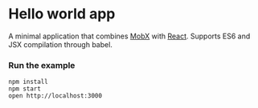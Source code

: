Hello world app
=====================

A minimal application that combines [MobX](https://mobxjs.github.io/mobx) with [React](https://facebook.github.io/react).
Supports ES6 and JSX compilation through babel.

### Run the example

```
npm install
npm start
open http://localhost:3000
```
